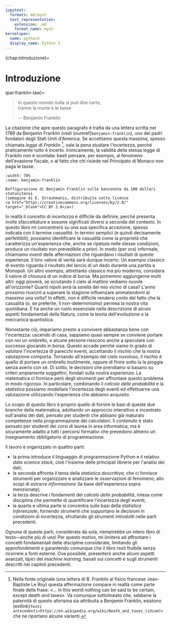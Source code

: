 ```yaml
---
jupytext:
  formats: md:myst
  text_representation:
    extension: .md
    format_name: myst
kernelspec:
  name: python3
  display_name: Python 3
---
```


(chap:introduzione)=
# Introduzione

(par:franklin-law)=
> In questo mondo nulla si può dire certo,<br/>
> tranne la morte e le tasse
>
> -- Benjamin Franklin

La citazione che apre questo paragrafo è tratta da una lettera scritta nel 1789
da Benjamin Franklin (vedi {numref}`benjamin-franklin`), uno dei padri
fondatori degli Stati Uniti d'America. Se accettiamo questa massima, spesso
chiamata _legge di Franklin_ [^citazione-franklin], vale la pena studiare
l'incertezza, perché praticamente tutto è incerto. Ironicamente, la validità
della stessa legge di Franklin non è scontata: basti pensare, per esempio, al
fenomeno dell'evasione fiscale, o al fatto che chi risiede nel Principato di
Monaco non paga le tasse.


```{figure} https://live.staticflickr.com/2869/9544834557_b844c48e78_b.jpg
:width: 70%
:name: benjamin-franklin

Raffigurazione di Benjamin Franklin sulle banconote da 100 dollari statunitensi
(immagine di E. Strauhmanis, distribuita sotto licenza
<a href="https://creativecommons.org/licenses/by/2.0/"
target="_blank">CC BY 2.0</a>)
```

In realtà il concetto di _incertezza_ è difficile da definire, perché presenta
molte sfaccettature e assume significati diversi a seconda del contesto. In
questo libro mi concentrerò su una sua specifica accezione,
spesso indicata con il termine _casualità_. In termini semplici (e quindi
decisamente perfettibili), possiamo identificare la casualità come la proprietà
che caratterizza un'esperienza che, anche se ripetuta nelle stesse condizioni,
produce un risultato non prevedibile a priori. In modo (per ora) informale,
chiamiamo _eventi_ delle affermazioni che riguardano i risultati di queste
esperienze. Il loro valore di verità sarà dunque incerto. Un esempio classico
di evento riguarda il risultato del lancio di un dado durante una partita a
Monopoli. Un altro esempio, altrettanto classico ma più moderno, considera il
valore di chiusura di un indice di borsa. Ma potremmo aggiungerne molti altri:
oggi pioverà, se scrutando il cielo al mattino vediamo nuvole all'orizzonte?
Quanti nipoti avrà la sorella del mio vicino di casa? L'anno prossimo riuscirò
a superare la stagione influenzare ammalandomi al massimo una volta? In
effetti, non è difficile rendersi conto del fatto che la casualità (o, se
preferite, il non-determinismo) permea la nostra vita quotidiana. E ha anche un
ruolo essenziale nella descrizione di alcuni aspetti fondamentali della Natura,
come la teoria dell'evoluzione o la meccanica quantistica.

Nonostante ciò, impariamo presto a convivere abbastanza bene con l'incertezza:
uscendo di casa, sappiamo quasi sempre se conviene portare con noi un ombrello,
e alcune persone riescono anche a speculare con successo giocando in borsa.
Questo accade perché siamo in grado di _valutare_ l'incertezza di parecchi
eventi, accettando il _rischio_ che la nostra valutazione comporta. Tornando
all'esempio del cielo nuvoloso, il rischio è quello di portare un ombrello
inutilmente, oppure di finire sotto la la pioggia senza averlo con sé. Di
solito, le decisioni che prendiamo si basano su criteri ampiamente soggettivi,
fondati sulla nostra _esperienza_. La matematica ci fornisce però degli
strumenti per affrontare questo problema in modo rigoroso. In particolare,
combinando il _calcolo delle probabilità_ e la _statistica_ possiamo modellare
l'incertezza degli eventi ed effettuarne una valutazione utilizzando
l'esperienza che abbiamo acquisito.

Lo scopo di questo libro è proprio quello di fornire le basi di queste due
branche della matematica, adottando un approccio interattivo e incentrato
sull'analisi dei dati, pensato per studenti che abbiano già maturato competenze
nella programmazione dei calcolatori. Il contenuto è stato pensato per studenti
dei corsi di laurea in area informatica, ma è sicuramente adatto a tutti i
percorsi formativi che prevedono almeno un insegnamento obbligatorio di
programmazione.

Il lavoro è organizzato in quattro parti:

- la prima introduce il linguaggio di programmazione Python e il relativo
  _data science stack_, cioè l'insieme delle principali librerie per
  l'analisi dei dati;
- la seconda affronta il tema della _statistica descrittiva_, che ci fornisce
  strumenti per organizzare e analizzare le osservazioni di
  fenomeno, allo scopi di estrarre _informazione_ (la base
  dell'esperienza sopra menzionata);
- la terza descrive i fondamenti del _calcolo delle probabilità_, intesa come
  disciplina che permette di quantificare l'incertezza
  degli eventi;
- la quarta e ultima parte si concentra sulle basi della _statistica
  inferenziale_, fornendo strumenti che supportano le decisioni in condizioni
  di incertezza, sfruttando gli strumenti introdotti nelle parti precedenti.

Ognuna di queste parti, considerata da sola, riempirebbe un intero libro di
testo&mdash;anche più di uno! Per questo motivo, mi limiterà ad affrontare i
concetti fondamentali delle discipline considerate, limitando gli
approfondimenti e garantendo comunque che il libro resti fruibile senza
ricorrere a fonti esterne. Ove possibile, presenterò anche alcuni aspetti
avanzati, tipici del _machine learning_, basati sui concetti e sugli strumenti
descritti nei capitoli precedenti.


[^citazione-franklin]: Nella fonte originale (una lettera di B. Franklin al
fisico francese Jean-Baptiste Le Roy) questa affermazione compare in realtà
come parte finale della frase: «... in this world nothing can be said to be
certain, except death and taxes». Va comunque sottolineato che, sebbene la
paternità di questo aforisma sia attribuita a Benjamin Franklin, esistono
{extlink}`fonti
antecedenti<https://en.wikipedia.org/wiki/Death_and_taxes_(idiom)>` che ne
riportano alcune varianti.
